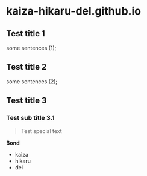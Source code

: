 # kaiza-hikaru-del.github.io

## Test title 1

some sentences (1);

## Test title 2

some sentences (2);

## Test title 3

### Test sub title 3.1

> Test special text

**Bond**

- kaiza
- hikaru
- del


